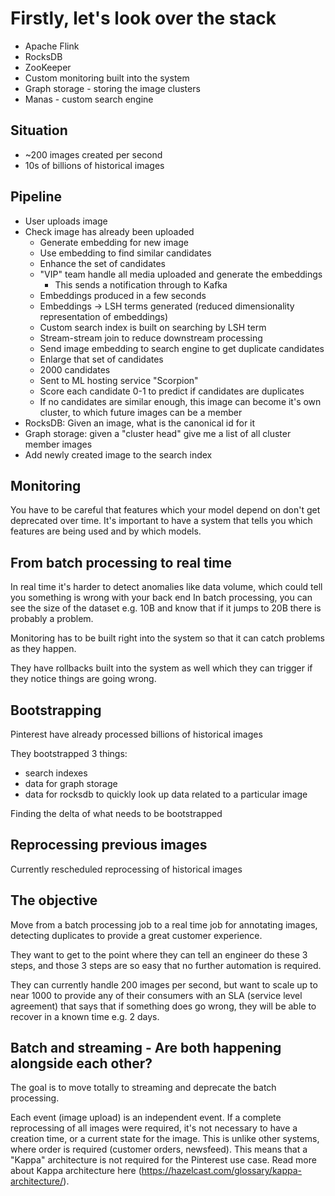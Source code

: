# Firstly, let's look over the stack
- Apache Flink
- RocksDB
- ZooKeeper
- Custom monitoring built into the system
- Graph storage - storing the image clusters
- Manas - custom search engine

## Situation
- ~200 images created per second
- 10s of billions of historical images

## Pipeline
- User uploads image
- Check image has already been uploaded
    - Generate embedding for new image
    - Use embedding to find similar candidates
    - Enhance the set of candidates
    - "VIP" team handle all media uploaded and generate the embeddings
        - This sends a notification through to Kafka
    - Embeddings produced in a few seconds
    - Embeddings -> LSH terms generated (reduced dimensionality representation of embeddings)
    - Custom search index is built on searching by LSH term
    - Stream-stream join to reduce downstream processing
    - Send image embedding to search engine to get duplicate candidates
    - Enlarge that set of candidates
    - 2000 candidates
    - Sent to ML hosting service "Scorpion"
    - Score each candidate 0-1 to predict if candidates are duplicates
    - If no candidates are similar enough, this image can become it's own cluster, to which future images can be a member
- RocksDB: Given an image, what is the canonical id for it
- Graph storage: given a "cluster head" give me a list of all cluster member images
- Add newly created image to the search index

## Monitoring

You have to be careful that features which your model depend on don't get deprecated over time. It's important to have a system that tells you which features are being used and by which models.

## From batch processing to real time

In real time it's harder to detect anomalies like data volume, which could tell you something is wrong with your back end
In batch processing, you can see the size of the dataset e.g. 10B and know that if it jumps to 20B there is probably a problem.

Monitoring has to be built right into the system so that it can catch problems as they happen.

They have rollbacks built into the system as well which they can trigger if they notice things are going wrong.

## Bootstrapping

Pinterest have already processed billions of historical images

They bootstrapped 3 things:
- search indexes
- data for graph storage
- data for rocksdb to quickly look up data related to a particular image

Finding the delta of what needs to be bootstrapped

## Reprocessing previous images
Currently rescheduled reprocessing of historical images

## The objective

Move from a batch processing job to a real time job for annotating images, detecting duplicates to provide a great customer experience.

They want to get to the point where they can tell an engineer do these 3 steps, and those 3 steps are so easy that no further automation is required.

They can currently handle 200 images per second, but want to scale up to near 1000 to provide any of their consumers with an SLA (service level agreement) that says that if something does go wrong, they will be able to recover in a known time e.g. 2 days.

## Batch and streaming - Are both happening alongside each other?

The goal is to move totally to streaming and deprecate the batch processing.

Each event (image upload) is an independent event. If a complete reprocessing of all images were required, it's not necessary to have a creation time, or a current state for the image. This is unlike other systems, where order is required (customer orders, newsfeed). This means that a "Kappa" architecture is not required for the Pinterest use case. Read more about Kappa architecture here (https://hazelcast.com/glossary/kappa-architecture/).
